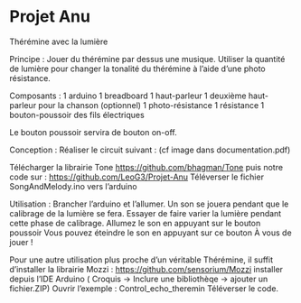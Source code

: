 # Projet Anu
Thérémine avec la lumière

Principe : Jouer du thérémine par dessus une musique. Utiliser la quantité de lumière pour changer la tonalité du thérémine à l’aide d’une photo résistance. 

Composants :
1 arduino
1 breadboard
1 haut-parleur
1 deuxième haut-parleur pour la chanson (optionnel)
1 photo-résistance
1 résistance
1 bouton-poussoir
des fils électriques

Le bouton poussoir servira de bouton on-off.

Conception :
Réaliser le circuit suivant :  (cf image dans documentation.pdf)

Télécharger la librairie Tone https://github.com/bhagman/Tone puis notre code sur : https://github.com/LeoG3/Projet-Anu
Téléverser le fichier SongAndMelody.ino vers l’arduino
    

Utilisation :
Brancher l’arduino et l’allumer.
Un son se jouera pendant que le calibrage de la lumière se fera. Essayer de faire varier la lumière pendant cette phase de calibrage.
Allumez le son en appuyant sur le bouton poussoir
Vous pouvez éteindre le son en appuyant sur ce bouton
À vous de jouer !


Pour une autre utilisation plus proche d’un véritable Thérémine, il suffit d’installer la librairie Mozzi :
https://github.com/sensorium/Mozzi
installer depuis l’IDE Arduino ( Croquis -> Inclure une bibliothèqe -> ajouter un fichier.ZIP)
Ouvrir l’exemple : Control_echo_theremin
Téléverser le code. 

